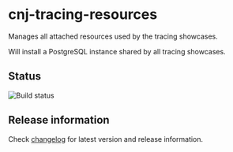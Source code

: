 # cnj-tracing-resources

Manages all attached resources used by the tracing showcases.

Will install a PostgreSQL instance shared by all tracing showcases.

## Status

![Build status](https://codebuild.eu-west-1.amazonaws.com/badges?uuid=eyJlbmNyeXB0ZWREYXRhIjoiN3lRTUFXWGdqMkdOdm9vS0NkYm1oZHBlbCtseHBMNmRVQk96Z1doUExiUVJ5K2Fxdm5uYzJjdDFZMHhCN1NURkFkZGFUaE9CVDZBZGgvb1ExRmIyVGlnPSIsIml2UGFyYW1ldGVyU3BlYyI6Im5yaGJmY0F4OVRMVG54dVQiLCJtYXRlcmlhbFNldFNlcmlhbCI6MX0%3D&branch=main)

## Release information

Check [changelog](changelog.md) for latest version and release information.


